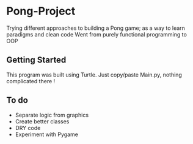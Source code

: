 # Pong-Project

Trying different approaches to building a Pong game; as a way to learn paradigms and clean code
Went from purely functional programming to OOP


## Getting Started

This program was built using Turtle. Just copy/paste Main.py, nothing complicated there !


## To do

* Separate logic from graphics
* Create better classes
* DRY code
* Experiment with Pygame
